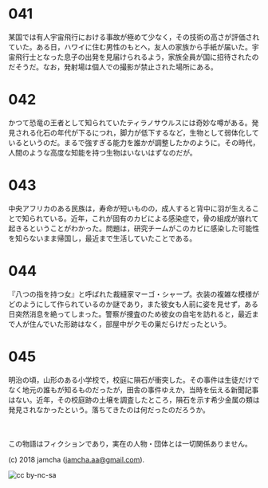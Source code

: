 

# 041

某国では有人宇宙飛行における事故が極めて少なく，その技術の高さが評価されていた。ある日，ハワイに住む男性のもとへ，友人の家族から手紙が届いた。宇宙飛行士となった息子の出発を見届けられるよう，家族全員が国に招待されたのだそうだ。なお，発射場は個人での撮影が禁止された場所にある。  


# 042

かつて恐竜の王者として知られていたティラノサウルスには奇妙な噂がある。発見される化石の年代が下るにつれ，脚力が低下するなど，生物として弱体化しているというのだ。まるで強すぎる能力を誰かが調整したかのように。その時代，人間のような高度な知能を持つ生物はいないはずなのだが。  


# 043

中央アフリカのある民族は，寿命が短いものの，成人すると背中に羽が生えることで知られている。近年，これが固有のカビによる感染症で，骨の組成が崩れて起きるということがわかった。問題は，研究チームがこのカビに感染した可能性を知らないまま帰国し，最近まで生活していたことである。  


# 044

『八つの指を持つ女』と呼ばれた裁縫家マーゴ・シャープ。衣装の複雑な模様がどのようにして作られているのか謎であり，また彼女も人前に姿を見せず，ある日突然消息を絶ってしまった。警察が捜査のため彼女の自宅を訪れると，最近まで人が住んでいた形跡はなく，部屋中がクモの巣だらけだったという。  


# 045

明治の頃，山形のある小学校で，校庭に隕石が衝突した。その事件は生徒だけでなく地元の誰もが知るものだったが，田舎の事件ゆえか，当時を伝える新聞記事はない。近年，その校庭跡の土壌を調査したところ，隕石を示す希少金属の類は発見されなかったという。落ちてきたのは何だったのだろうか。  

<br>  
<br>  
この物語はフィクションであり，実在の人物・団体とは一切関係ありません。  

(c) 2018 jamcha (jamcha.aa@gmail.com).  

![cc by-nc-sa](https://i.creativecommons.org/l/by-nc-sa/4.0/88x31.png)  

